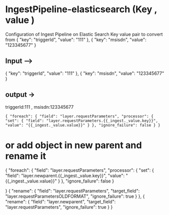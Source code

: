# IngestPipeline-elasticsearch (Key , value )
Configuration of Ingest Pipeline on Elastic Search  Key value pair
to convert from { "key": "triggerId", "value": "111" }, { "key": "msisdn", "value": "123345677" } 

## Input --> 
{ "key": "triggerId", "value": "111" }, { "key": "msisdn", "value": "123345677" } 
## output -> 
triggerId:111 , msisdn:123345677

 `{
  "foreach": {
    "field": "layer.requestParameters",
    "processor": {
      "set": {
        "field": "layer.requestParameters.{{_ingest._value.key}}",
        "value": "{{_ingest._value.value}}"
      }
    },
    "ignore_failure": false
  }
}`


# or add object in new parent and rename it 
{
        "foreach": {
          "field": "layer.requestParameters",
          "processor": {
            "set": {
              "field": "layer.newparent.{{_ingest._value.key}}",
              "value": "{{_ingest._value.value}}"
            }
          },
          "ignore_failure": false
        }

}
{
	"rename": {
	  "field": "layer.requestParameters",
	  "target_field": "layer.requestParametersOLDFORMAT",
	  "ignore_failure": true
	}
},
{
	"rename": {
	  "field": "layer.newparent",
	  "target_field": "layer.requestParameters",
	  "ignore_failure": true
	}
}
